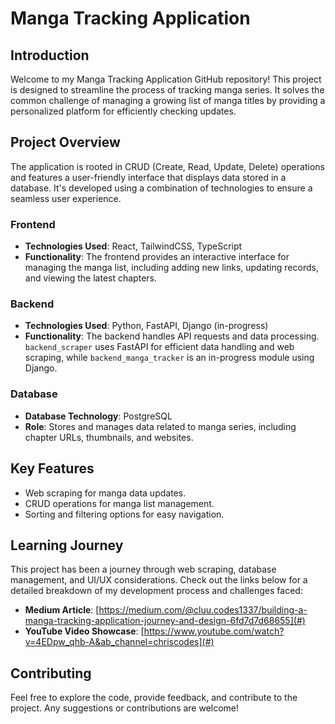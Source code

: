 
# Manga Tracking Application

## Introduction
Welcome to my Manga Tracking Application GitHub repository! This project is designed to streamline the process of tracking manga series. It solves the common challenge of managing a growing list of manga titles by providing a personalized platform for efficiently checking updates.

## Project Overview
The application is rooted in CRUD (Create, Read, Update, Delete) operations and features a user-friendly interface that displays data stored in a database. It's developed using a combination of technologies to ensure a seamless user experience.

### Frontend
- **Technologies Used**: React, TailwindCSS, TypeScript
- **Functionality**: The frontend provides an interactive interface for managing the manga list, including adding new links, updating records, and viewing the latest chapters.

### Backend
- **Technologies Used**: Python, FastAPI, Django (in-progress)
- **Functionality**: The backend handles API requests and data processing. `backend_scraper` uses FastAPI for efficient data handling and web scraping, while `backend_manga_tracker` is an in-progress module using Django.

### Database
- **Database Technology**: PostgreSQL
- **Role**: Stores and manages data related to manga series, including chapter URLs, thumbnails, and websites.

## Key Features
- Web scraping for manga data updates.
- CRUD operations for manga list management.
- Sorting and filtering options for easy navigation.

## Learning Journey
This project has been a journey through web scraping, database management, and UI/UX considerations. Check out the links below for a detailed breakdown of my development process and challenges faced:

- **Medium Article**: [https://medium.com/@cluu.codes1337/building-a-manga-tracking-application-journey-and-design-6fd7d7d68655](#)
- **YouTube Video Showcase**: [https://www.youtube.com/watch?v=4EDpw_qhb-A&ab_channel=chriscodes](#)

## Contributing
Feel free to explore the code, provide feedback, and contribute to the project. Any suggestions or contributions are welcome!
